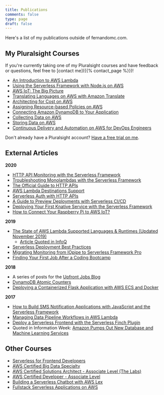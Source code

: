 ```yaml
---
title: Publications
comments: false
type: page
draft: false
--- 
```


Here's a list of my publications outside of fernandomc.com.

## My Pluralsight Courses

If you're currently taking one of my Pluralsight courses and have feedback or questions, feel free to [contact me]({{% contact_page %}})! 

- [An Introduction to AWS Lambda](https://app.pluralsight.com/library/courses/aws-developer-introduction-aws-lambda/table-of-contents)
- [Using the Serverless Framework with Node.js on AWS](https://app.pluralsight.com/library/courses/aws-nodejs-serverless-framework-using)
- [AWS IoT: The Big Picture](https://app.pluralsight.com/library/courses/aws-iot-big-picture/table-of-contents)
- [Translating Languages on AWS with Amazon Translate](https://www.pluralsight.com/courses/aws-translate-text)
- [Architecting for Cost on AWS](https://www.pluralsight.com/courses/aws-architecting-cost)
- [Assigning Resource-based Policies on AWS](https://www.pluralsight.com/courses/aws-assigning-resource-based-policies)
- [Connecting Amazon DynamoDB to Your Application](https://www.pluralsight.com/courses/connecting-amazon-dynamodb)
- [Collecting Data on AWS](https://www.pluralsight.com/courses/collecting-data-aws)
- [Storing Data on AWS](https://www.pluralsight.com/courses/storing-data-aws)
- [Continuous Delivery and Automation on AWS for DevOps Engineers](https://www.pluralsight.com/courses/continuous-delivery-automation-aws-devops-engineers)

Don't already have a Pluralsight account? [Have a free trial on me](https://pluralsight.pxf.io/RW5Bb).

## External Articles

**2020**

- [HTTP API Monitoring with the Serverless Framework](https://serverless.com/blog/announcing-http-api-monitoring/)
- [Troubleshooting Monolambdas with the Serverless Framework](https://serverless.com/blog/announcing-troubleshooting-monolambdas/)
- [The Official Guide to HTTP APIs](https://serverless.com/aws-http-apis/)
- [AWS Lambda Destinations Support](https://serverless.com/blog/lambda-destinations/)
- [Serverless Auth with HTTP APIs](https://serverless.com/blog/serverless-auth-with-aws-http-apis/)
- [A Guide to Preview Deployments with Serverless CI/CD](https://serverless.com/blog/preview-deployments/)
- [Deploying Your First Knative Service with the Serverless Framework](https://serverless.com/blog/deploy-your-first-knative-service-with-the-serverless-framework/)
- [How to Connect Your Raspberry Pi to AWS IoT?](https://www.witekio.com/blog/connect-raspberry-pi-aws-iot/)

**2019**

- [The State of AWS Lambda Supported Languages & Runtimes (Updated November 2019)
](https://serverless.com/blog/aws-lambda-supported-languages-and-runtimes)
    - [Article Quoted in InfoQ](https://www.infoq.com/news/2019/11/aws-lambda-data-processing/)
- [Serverless Deployment Best Practices](https://serverless.com/blog/serverless-deployment-best-practices/)
- [Migrating Monitoring from IOpipe to Serverless Framework Pro](https://serverless.com/blog/iopipe-to-serverless/)
- [Finding Your First Job After a Coding Bootcamp](https://blog.upfrontjobs.io/blog/first-job-after-bootcamp)

**2018**

- A series of posts for the [Upfront Jobs Blog](https://blog.upfrontjobs.io/)
- [DynamoDB Atomic Counters](https://linuxacademy.com/blog/amazon-web-services-2/dynamodb-atomic-counters/)
- [Deploying a Containerized Flask Application with AWS ECS and Docker](https://linuxacademy.com/blog/amazon-web-services-2/deploying-a-containerized-flask-application-with-aws-ecs-and-docker/)

**2017**

- [How to Build SMS Notification Applications with JavaScript and the Serverless Framework](https://www.twilio.com/blog/2017/09/serverless-text-notification-app-serverless-javascript.html)
- [Managing Data Pipeline Workflows in AWS Lambda](https://www.pluralsight.com/blog/software-development/data-aws-lambda)
- [Deploy a Serverless Frontend with the Serverless Finch Plugin](https://serverless.com/blog/deploy-serverless-frontend-with-serverless-finch-plugin/)
- Quoted in Information Week: [Amazon Pumps Out New Database and Machine Learning Services
](https://www.informationweek.com/cloud/amazon-pumps-out-new-database-and-machine-learning-services-/d/d-id/1330524)


## Other Courses

- [Serverless for Frontend Developers](https://serverless.com/learn/courses/serverless-for-frontend-developers/)
- [AWS Certified Big Data Specialty](https://linuxacademy.com/amazon-web-services/training/course/name/aws-certified-big-data-specialty-course) 
- [AWS Certified Solutions Architect - Associate Level (The Labs)](https://linuxacademy.com/amazon-web-services/training/course/name/aws-certified-solutions-architect-associate-level)
- [AWS Certified Developer - Associate Level](https://linuxacademy.com/amazon-web-services/training/course/name/aws-certified-developer-associate-2018)
- [Building a Serverless Chatbot with AWS Lex](https://linuxacademy.com/amazon-web-services/training/course/name/building-a-serverless-chatbot-with-aws-lex)
- [Fullstack Serverless Applications on AWS](https://linuxacademy.com/amazon-web-services/training/course/name/developing-full-stack-serverless-applications-on-aws)


